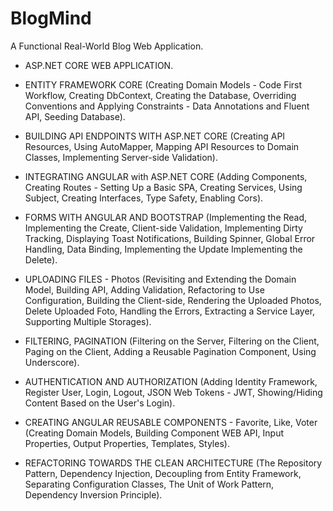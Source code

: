 # BlogMind
A Functional Real-World Blog Web Application.

* ASP.NET CORE WEB APPLICATION.

* ENTITY FRAMEWORK CORE (Creating Domain Models - Code First Workflow, Creating DbContext, Creating the Database, 
Overriding Conventions and Applying Constraints - Data Annotations and Fluent API, Seeding Database).

* BUILDING API ENDPOINTS WITH ASP.NET CORE (Creating API Resources, Using AutoMapper, Mapping API Resources to Domain Classes, 
Implementing Server-side Validation).

* INTEGRATING ANGULAR with ASP.NET CORE (Adding Components, Creating Routes - Setting Up a Basic SPA, Creating Services, Using Subject, 
Creating Interfaces, Type Safety, Enabling Cors).

* FORMS WITH ANGULAR AND BOOTSTRAP (Implementing the Read, Implementing the Create, Client-side Validation, Implementing Dirty Tracking, 
Displaying Toast Notifications, Building Spinner, Global Error Handling, Data Binding, Implementing the Update
Implementing the Delete).

* UPLOADING FILES - Photos (Revisiting and Extending the Domain Model, Building API, Adding Validation, Refactoring to Use Configuration, Building the Client-side, Rendering the Uploaded Photos, Delete Uploaded Foto, Handling the Errors, Extracting a Service Layer, Supporting Multiple Storages).

* FILTERING, PAGINATION (Filtering on the Server, Filtering on the Client, Paging on the Client, Adding a Reusable Pagination Component, Using Underscore).

* AUTHENTICATION AND AUTHORIZATION (Adding Identity Framework, Register User, Login, Logout, JSON Web Tokens - JWT, Showing/Hiding Content Based on the User's Login).

* CREATING ANGULAR REUSABLE COMPONENTS - Favorite, Like, Voter (Creating Domain Models, Building Component WEB API, Input Properties, Output Properties, Templates, Styles).

* REFACTORING TOWARDS THE CLEAN ARCHITECTURE (The Repository Pattern, Dependency Injection, Decoupling from Entity Framework, Separating Configuration Classes, The Unit of Work Pattern, Dependency Inversion Principle).
